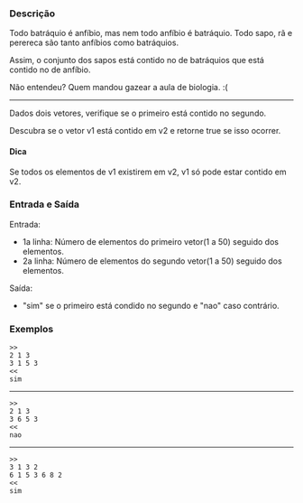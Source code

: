 ### Descrição

Todo batráquio é anfíbio, mas nem todo anfíbio é batráquio. Todo sapo, rã e perereca são tanto anfíbios
como batráquios.

Assim, o conjunto dos sapos está contido no de batráquios que está contido no de anfíbio.

Não entendeu? Quem mandou gazear a aula de biologia. :(

---
Dados dois vetores, verifique se o primeiro está contido no segundo.

Descubra se o vetor v1 está contido em v2 e retorne true se isso ocorrer.

#### Dica
Se todos os elementos de v1 existirem em v2, v1 só pode estar
contido em v2.

### Entrada e Saída

Entrada:
* 1a linha: Número de elementos do primeiro vetor(1 a 50) seguido dos elementos.
* 2a linha: Número de elementos do segundo vetor(1 a 50) seguido dos elementos.

Saída:
* "sim" se o primeiro está condido no segundo e "nao" caso contrário.

### Exemplos

	>>
	2 1 3
	3 1 5 3
	<<
	sim
---
	>>
	2 1 3
	3 6 5 3
	<<
	nao
---
	>>
	3 1 3 2
	6 1 5 3 6 8 2
	<<
	sim
